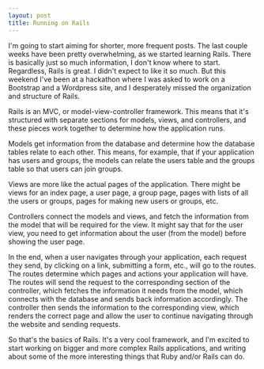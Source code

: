 ```yaml
---
layout: post
title: Running on Rails
---
```


I'm going to start aiming for shorter, more frequent posts. The last couple
weeks have been pretty overwhelming, as we started learning Rails. There is
basically just so much information, I don't know where to start. Regardless,
Rails is great. I didn't expect to like it so much. But this weekend I've been
at a hackathon where I was asked to work on a Bootstrap and a Wordpress site,
and I desperately missed the organization and structure of Rails.

Rails is an MVC, or model-view-controller framework. This means that it's
structured with separate sections for models, views, and controllers, and these pieces work together to determine how the application runs.

Models get information from the database and determine how the database tables relate to each other. This means, for example, that if your application has users and groups, the models can relate the users table and the groups table so that users can join groups.

Views are more like the actual pages of the application. There might be views
for an index page, a user page, a group page, pages with lists of all the users or groups, pages for making new users or groups, etc.

Controllers connect the models and views, and fetch the information from the
model that will be required for the view. It might say that for the user view,
you need to get information about the user (from the model) before showing the
user page.

In the end, when a user navigates through your application, each request they send, by clicking on a link, submitting a form, etc., will go to the routes. The routes determine which pages and actions your application will have. The routes will send the request to the corresponding section of the controller, which fetches the information it needs from the model, which connects with the database and sends back information accordingly. The controller then sends the information to the corresponding view, which renders the correct page and allow the user to continue navigating through the website and
sending requests.

So that's the basics of Rails. It's a very cool framework, and I'm excited to
start working on bigger and more complex Rails applications, and writing about
some of the more interesting things that Ruby and/or Rails can do.